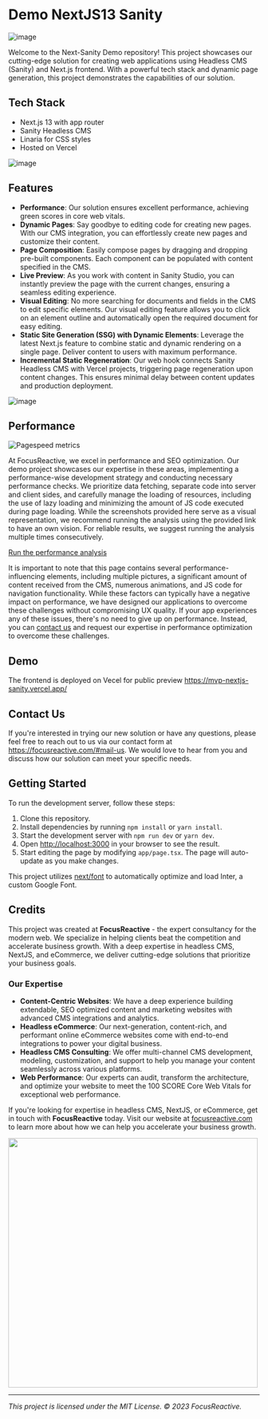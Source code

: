 # Demo NextJS13 Sanity

![image](https://github.com/focusreactive/Demo-NextJS13-Sanity/assets/14885189/b687271b-433e-4dd5-bd15-e603563fc464)

Welcome to the Next-Sanity Demo repository! This project showcases our cutting-edge solution for creating web applications using Headless CMS (Sanity) and Next.js frontend. With a powerful tech stack and dynamic page generation, this project demonstrates the capabilities of our solution.

## Tech Stack

- Next.js 13 with app router
- Sanity Headless CMS
- Linaria for CSS styles
- Hosted on Vercel

![image](https://github.com/focusreactive/Demo-NextJS13-Sanity/assets/14885189/cec1b74e-8a22-47c6-a040-5cd8a464edf9)

## Features

- **Performance**: Our solution ensures excellent performance, achieving green scores in core web vitals.
- **Dynamic Pages**: Say goodbye to editing code for creating new pages. With our CMS integration, you can effortlessly create new pages and customize their content.
- **Page Composition**: Easily compose pages by dragging and dropping pre-built components. Each component can be populated with content specified in the CMS.
- **Live Preview**: As you work with content in Sanity Studio, you can instantly preview the page with the current changes, ensuring a seamless editing experience.
- **Visual Editing**: No more searching for documents and fields in the CMS to edit specific elements. Our visual editing feature allows you to click on an element outline and automatically open the required document for easy editing.
- **Static Site Generation (SSG) with Dynamic Elements**: Leverage the latest Next.js feature to combine static and dynamic rendering on a single page. Deliver content to users with maximum performance.
- **Incremental Static Regeneration**: Our web hook connects Sanity Headless CMS with Vercel projects, triggering page regeneration upon content changes. This ensures minimal delay between content updates and production deployment.

![image](https://github.com/focusreactive/Demo-NextJS13-Sanity/assets/14885189/2d123859-66d3-4b78-9aed-3ed134c2d280)

## Performance

![Pagespeed metrics](https://github.com/focusreactive/Demo-NextJS13-Sanity/assets/14885189/2d2ec80a-c15d-4ff6-8920-6a58424c9073)

At FocusReactive, we excel in performance and SEO optimization. Our demo project showcases our expertise in these areas, implementing a performance-wise development strategy and conducting necessary performance checks. We prioritize data fetching, separate code into server and client sides, and carefully manage the loading of resources, including the use of lazy loading and minimizing the amount of JS code executed during page loading. While the screenshots provided here serve as a visual representation, we recommend running the analysis using the provided link to have an own vision. For reliable results, we suggest running the analysis multiple times consecutively.

[Run the performance analysis](https://pagespeed.web.dev/analysis/https-mvp-nextjs-sanity-vercel-app/1crhxzdktn?form_factor=mobile)

It is important to note that this page contains several performance-influencing elements, including multiple pictures, a significant amount of content received from the CMS, numerous animations, and JS code for navigation functionality. While these factors can typically have a negative impact on performance, we have designed our applications to overcome these challenges without compromising UX quality. If your app experiences any of these issues, there's no need to give up on performance. Instead, you can [contact us](https://focusreactive.com/#mail-us) and request our expertise in performance optimization to overcome these challenges.

## Demo

The frontend is deployed on Vecel for public preview https://mvp-nextjs-sanity.vercel.app/

## Contact Us

If you're interested in trying our new solution or have any questions, please feel free to reach out to us via our contact form at https://focusreactive.com/#mail-us. We would love to hear from you and discuss how our solution can meet your specific needs.

## Getting Started

To run the development server, follow these steps:

1. Clone this repository.
2. Install dependencies by running `npm install` or `yarn install`.
3. Start the development server with `npm run dev` or `yarn dev`.
4. Open [http://localhost:3000](http://localhost:3000/) in your browser to see the result.
5. Start editing the page by modifying `app/page.tsx`. The page will auto-update as you make changes.

This project utilizes [next/font](https://nextjs.org/docs/basic-features/font-optimization) to automatically optimize and load Inter, a custom Google Font.

## Credits

This project was created at **FocusReactive** - the expert consultancy for the modern web. We specialize in helping clients beat the competition and accelerate business growth. With a deep expertise in headless CMS, NextJS, and eCommerce, we deliver cutting-edge solutions that prioritize your business goals.

### Our Expertise

- **Content-Centric Websites**: We have a deep experience building extendable, SEO optimized content and marketing websites with advanced CMS integrations and analytics.
- **Headless eCommerce**: Our next-generation, content-rich, and performant online eCommerce websites come with end-to-end integrations to power your digital business.
- **Headless CMS Consulting**: We offer multi-channel CMS development, modeling, customization, and support to help you manage your content seamlessly across various platforms.
- **Web Performance**: Our experts can audit, transform the architecture, and optimize your website to meet the 100 SCORE Core Web Vitals for exceptional web performance.

If you're looking for expertise in headless CMS, NextJS, or eCommerce, get in touch with **FocusReactive** today. Visit our website at [focusreactive.com](https://focusreactive.com/) to learn more about how we can help you accelerate your business growth.

<image src="https://github.com/focusreactive/MVP-NextJS13-New-Features/assets/14885189/7c67e385-3f79-43e3-ba27-bada1ebddf03" width="500px"/>

---

_This project is licensed under the MIT License. © 2023 FocusReactive._
